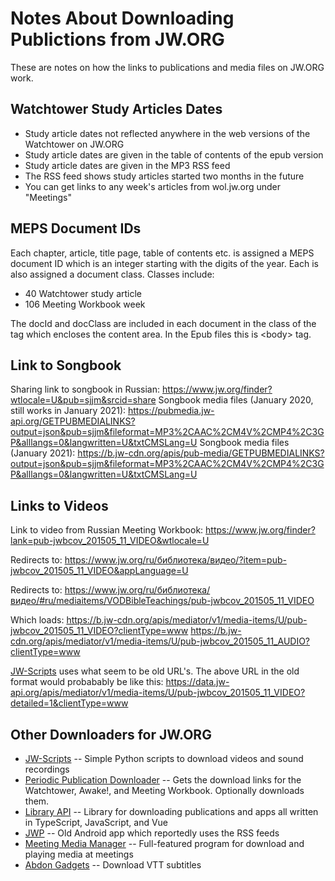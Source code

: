 # Notes About Downloading Publictions from JW.ORG

These are notes on how the links to publications and media files on JW.ORG work.

## Watchtower Study Articles Dates

* Study article dates not reflected anywhere in the web versions of the
  Watchtower on JW.ORG
* Study article dates are given in the table of contents of the epub version
* Study article dates are given in the MP3 RSS feed
* The RSS feed shows study articles started two months in the future
* You can get links to any week's articles from wol.jw.org under "Meetings"

## MEPS Document IDs

Each chapter, article, title page, table of contents etc. is assigned a MEPS 
document ID which is an integer starting with the digits of the year. Each is
also assigned a document class. Classes include:

* 40 Watchtower study article
* 106 Meeting Workbook week

The docId and docClass are included in each document in the class of the tag
which encloses the content area. In the Epub files this is &lt;body&gt; tag.

## Link to Songbook

Sharing link to songbook in Russian:
	https://www.jw.org/finder?wtlocale=U&pub=sjjm&srcid=share
Songbook media files (January 2020, still works in January 2021):
    https://pubmedia.jw-api.org/GETPUBMEDIALINKS?output=json&pub=sjjm&fileformat=MP3%2CAAC%2CM4V%2CMP4%2C3GP&alllangs=0&langwritten=U&txtCMSLang=U
Songbook media files (January 2021):
    https://b.jw-cdn.org/apis/pub-media/GETPUBMEDIALINKS?output=json&pub=sjjm&fileformat=MP3%2CAAC%2CM4V%2CMP4%2C3GP&alllangs=0&langwritten=U&txtCMSLang=U

## Links to Videos

Link to video from Russian Meeting Workbook:
    https://www.jw.org/finder?lank=pub-jwbcov_201505_11_VIDEO&wtlocale=U

Redirects to:
	https://www.jw.org/ru/библиотека/видео/?item=pub-jwbcov_201505_11_VIDEO&appLanguage=U

Redirects to:
	https://www.jw.org/ru/библиотека/видео/#ru/mediaitems/VODBibleTeachings/pub-jwbcov_201505_11_VIDEO

Which loads:
	https://b.jw-cdn.org/apis/mediator/v1/media-items/U/pub-jwbcov_201505_11_VIDEO?clientType=www
	https://b.jw-cdn.org/apis/mediator/v1/media-items/U/pub-jwbcov_201505_11_AUDIO?clientType=www

[JW-Scripts](https://github.com/allejok96/jw-scripts) uses what seem to be old URL's. The above
URL in the old format would probabably be like this:
	https://data.jw-api.org/apis/mediator/v1/media-items/U/pub-jwbcov_201505_11_VIDEO?detailed=1&clientType=www

## Other Downloaders for JW.ORG

* [JW-Scripts](https://github.com/allejok96/jw-scripts) -- Simple Python scripts to download videos and sound recordings
* [Periodic Publication Downloader](https://github.com/mikiTesf/ppd) -- Gets the download links for the Watchtower, Awake!, and Meeting Workbook. Optionally downloads them.
* [Library API](https://github.com/BenShelton/library-api) -- Library for downloading publications and apps all written in TypeScript, JavaScript, and Vue
* [JWP](https://github.com/Dimoshka/JWP) -- Old Android app which reportedly uses the RSS feeds
* [Meeting Media Manager](https://github.com/sircharlo/meeting-media-manager) -- Full-featured program for download and playing media at meetings
* [Abdon Gadgets](https://github.com/abdon-gadgets/abdon-gadgets) -- Download VTT subtitles

